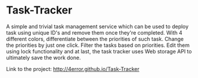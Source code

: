 # Task-Tracker
A simple and trivial task management service which can be used to deploy task using unique ID's and remove them once they're completed. With 4 different colors, differentiate between the priorities of such task. Change the priorities by just one click. Filter the tasks based on priorities. Edit them using lock functionality and at last, the task tracker uses Web storage API to ultimately save the work done.

Link to the project: http://4error.github.io/Task-Tracker
